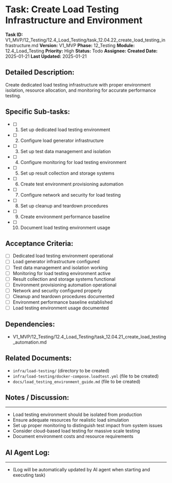 # Task: Create Load Testing Infrastructure and Environment

**Task ID:** V1_MVP/12_Testing/12.4_Load_Testing/task_12.04.22_create_load_testing_infrastructure.md
**Version:** V1_MVP
**Phase:** 12_Testing
**Module:** 12.4_Load_Testing
**Priority:** High
**Status:** Todo
**Assignee:**
**Created Date:** 2025-01-21
**Last Updated:** 2025-01-21

## Detailed Description:
Create dedicated load testing infrastructure with proper environment isolation, resource allocation, and monitoring for accurate performance testing.

## Specific Sub-tasks:
- [ ] 1. Set up dedicated load testing environment
- [ ] 2. Configure load generator infrastructure
- [ ] 3. Set up test data management and isolation
- [ ] 4. Configure monitoring for load testing environment
- [ ] 5. Set up result collection and storage systems
- [ ] 6. Create test environment provisioning automation
- [ ] 7. Configure network and security for load testing
- [ ] 8. Set up cleanup and teardown procedures
- [ ] 9. Create environment performance baseline
- [ ] 10. Document load testing environment usage

## Acceptance Criteria:
- [ ] Dedicated load testing environment operational
- [ ] Load generator infrastructure configured
- [ ] Test data management and isolation working
- [ ] Monitoring for load testing environment active
- [ ] Result collection and storage systems functional
- [ ] Environment provisioning automation operational
- [ ] Network and security configured properly
- [ ] Cleanup and teardown procedures documented
- [ ] Environment performance baseline established
- [ ] Load testing environment usage documented

## Dependencies:
- V1_MVP/12_Testing/12.4_Load_Testing/task_12.04.21_create_load_testing_automation.md

## Related Documents:
- `infra/load-testing/` (directory to be created)
- `infra/load-testing/docker-compose.loadtest.yml` (file to be created)
- `docs/load_testing_environment_guide.md` (file to be created)

## Notes / Discussion:
---
* Load testing environment should be isolated from production
* Ensure adequate resources for realistic load simulation
* Set up proper monitoring to distinguish test impact from system issues
* Consider cloud-based load testing for massive scale testing
* Document environment costs and resource requirements

## AI Agent Log:
---
* (Log will be automatically updated by AI agent when starting and executing task)
